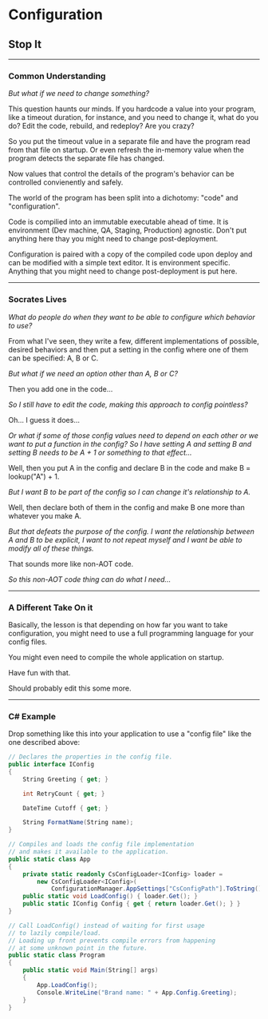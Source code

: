# Configuration

## Stop It

---

### Common Understanding

*But what if we need to change something?*

This question haunts our minds. If you hardcode a value into your program, like a timeout duration, for instance, and you need to change it, what do you do? Edit the code, rebuild, and redeploy? Are you crazy?

So you put the timeout value in a separate file and have the program read from that file on startup. Or even refresh the in-memory value when the program detects the separate file has changed.

Now values that control the details of the program's behavior can be controlled convienently and safely.

The world of the program has been split into a dichotomy: "code" and "configuration".

Code is compilied into an immutable executable ahead of time. It is environment (Dev machine, QA, Staging, Production) agnostic. Don't put anything here thay you might need to change post-deployment.

Configuration is paired with a copy of the compiled code upon deploy and can be modified with a simple text editor. It is environment specific. Anything that you might need to change post-deployment is put here.

---

### Socrates Lives

*What do people do when they want to be able to configure which behavior to use?*

From what I've seen, they write a few, different implementations of possible, desired behaviors and then put a setting in the config where one of them can be specified: A, B or C.

*But what if we need an option other than A, B or C?*

Then you add one in the code...

*So I still have to edit the code, making this approach to config pointless?*

Oh... I guess it does...

*Or what if some of those config values need to depend on each other or we want to put a function in the config? So I have setting A and setting B and setting B needs to be A + 1 or something to that effect...*

Well, then you put A in the config and declare B in the code and make B = lookup("A") + 1.

*But I want B to be part of the config so I can change it's relationship to A.*

Well, then declare both of them in the config and make B one more than whatever you make A.

*But that defeats the purpose of the config. I want the relationship between A and B to be explicit, I want to not repeat myself and I want be able to modify all of these things.*

That sounds more like non-AOT code.

*So this non-AOT code thing can do what I need...*

---

### A Different Take On it

Basically, the lesson is that depending on how far you want to take configuration, you might need to use a full programming language for your config files.

You might even need to compile the whole application on startup.

Have fun with that.

Should probably edit this some more.

---

### C# Example

Drop something like this into your application to use a "config file" like the one described above:

```csharp
// Declares the properties in the config file.
public interface IConfig
{
    String Greeting { get; }

    int RetryCount { get; }

    DateTime Cutoff { get; }

    String FormatName(String name);
}

// Compiles and loads the config file implementation
// and makes it available to the application.
public static class App
{
    private static readonly CsConfigLoader<IConfig> loader =
        new CsConfigLoader<IConfig>(
            ConfigurationManager.AppSettings["CsConfigPath"].ToString());
    public static void LoadConfig() { loader.Get(); }
    public static IConfig Config { get { return loader.Get(); } }
}

// Call LoadConfig() instead of waiting for first usage
// to lazily compile/load.
// Loading up front prevents compile errors from happening
// at some unknown point in the future.
public static class Program
{
    public static void Main(String[] args)
    {
        App.LoadConfig();
        Console.WriteLine("Brand name: " + App.Config.Greeting);
    }
}
```

<disqus>